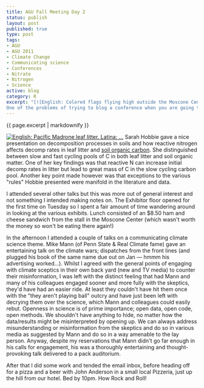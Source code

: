 ```yaml
--- 
title: AGU Fall Meeting Day 2
status: publish
layout: post
published: true
type: post
tags: 
- AGU
- AGU 2011
- Climate Change
- Communicating science
- Conferences
- Nitrate
- Nitrogen
- Science
active: blog
category: R
excerpt: "[![English: Colored flags flying high outside the Moscone Center](https://upload.wikimedia.org/wikipedia/commons/thumb/9/9b/Flags_Moscone_Center.jpg/300px-Flags_Moscone_Center.jpg 'English: Colored flags flying high outside the Moscone Center')](https://commons.wikipedia.org/wiki/File:Flags_Moscone_Center.jpg)\n\n
One of the problems of trying to blog a conference when you are going to session talks and socialising in the evening is keeping up to date with your blogging. Day 2 was a little slower in regard to talks and I was able to pick to some degree."
---
```


{{ page.excerpt | markdownify  }}

[![English: Pacific Madrone leaf litter. Latina: ...](https://upload.wikimedia.org/wikipedia/commons/thumb/f/f4/Arbutus_menziesii-8.jpg/300px-Arbutus_menziesii-8.jpg "English: Pacific Madrone leaf litter. Latina: ...")](https://commons.wikipedia.org/wiki/File:Arbutus_menziesii-8.jpg) Sarah Hobbie gave a nice presentation on decomposition processes in soils and how reactive nitrogen affects decomp rates in leaf litter and [soil organic carbon](https://en.wikipedia.org/wiki/Soil_carbon "Soil carbon"). She distinguished between slow and fast cycling pools of C in both leaf litter and soil organic matter. One of her key findings was that reactive N can increase initial decomp rates in litter but lead to great mass of C in the slow cycling carbon pool. Another key point made however was that exceptions to the various "rules" Hobbie presented were manifold in the literature and data.

I attended several other talks but this was more out of general interest and not something I intended making notes on. The Exhibitor floor opened for the first time on Tuesday so I spent a fair amount of time wandering around in looking at
the various exhibits. Lunch consisted of an \$8.50 ham and cheese sandwich from the stall in the Moscone Center (which wasn't worth the money so won't be eating there again!)

In the afternoon I attended a couple of talks on a communicating climate science theme. Mike Mann (of Penn State & Real Climate fame) gave an entertaining talk on the climate wars; dispatches from the front lines (and plugged his book of the same
name due out on Jan — hmmm his advertising worked...). Whilst I agreed with the general points of engaging with climate sceptics in their own back yard (new and TV media) to counter their misinformation, I was left with the distinct feeling that had Mann and many of his colleagues engaged sooner and more fully with the skeptics, they'd have had an easier ride. At least they couldn't have hit them once with the "they aren't playing ball" outcry and have just been left with decrying them over the science, which Mann and colleagues could easily rebut. Openness in science is of prime importance; open data, open code, open methods. We shouldn't have anything to hide, no matter how the data/results might be misinterpreted by opening up. We can always address misunderstanding or misinformation from the skeptics and do so in various media as suggested by Mann and do so in a way amenable to the lay person. Anyway, despite my reservations that Mann didn't go far enough in his calls for engagement, his was a thoroughly entertaining and thought-provoking talk delivered to a pack auditorium.

After that I did some work and tended the email inbox, before heading off for a pizza and a beer with John Anderson in a small local Pizzeria, just up the hill from our hotel. Bed by 10pm. How Rock and Roll!
